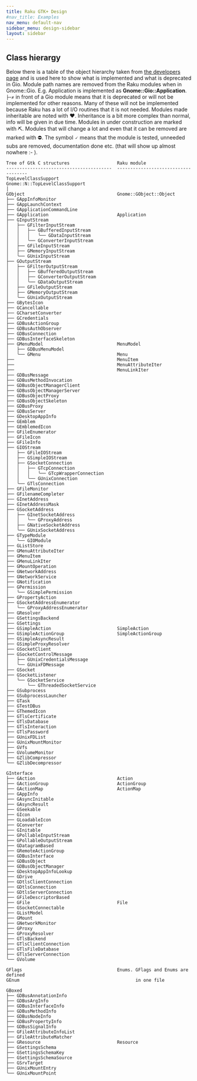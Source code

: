 ```yaml
---
title: Raku GTK+ Design
#nav_title: Examples
nav_menu: default-nav
sidebar_menu: design-sidebar
layout: sidebar
---
```


## Class hierargy

Below there is a table of the object hierarchy taken from [the developers page](https://developer.gnome.org/gio/stable/gio-hierarchy.html) and is used here to show what is implemented and what is deprecated in Gio. Module path names are removed from the Raku modules when in Gnome::Gio. E.g. Application is implemented as **Gnome::Gio::Application**. `├─✗` in front of a Gio module means that it is deprecated or will not be implemented for other reasons. Many of these will not be implemented because Raku has a lot of I/O routines that it is not needed. Modules made inheritable are noted with ♥. Inheritance is a bit more complex than normal, info will be given in due time. Modules in under construction are marked with ⛏. Modules that will change a lot and even that it can be removed are marked with ⛔. The symbol 🗸 means that the module is tested, unneeded subs are removed, documentation done etc. (that will show up almost nowhere :- ).

```
Tree of Gtk C structures                  Raku module
----------------------------------------  ------------------------------------
TopLevelClassSupport                      Gnome::N::TopLevelClassSupport
│
GObject                                   Gnome::GObject::Object
├── GAppInfoMonitor
├── GAppLaunchContext
├── GApplicationCommandLine
├── GApplication                          Application
├── GInputStream
│   ├── GFilterInputStream
│   │   ├── GBufferedInputStream
│   │   │   ╰── GDataInputStream
│   │   ╰── GConverterInputStream
│   ├── GFileInputStream
│   ├── GMemoryInputStream
│   ╰── GUnixInputStream
├── GOutputStream
│   ├── GFilterOutputStream
│   │   ├── GBufferedOutputStream
│   │   ├── GConverterOutputStream
│   │   ╰── GDataOutputStream
│   ├── GFileOutputStream
│   ├── GMemoryOutputStream
│   ╰── GUnixOutputStream
├── GBytesIcon
├── GCancellable
├── GCharsetConverter
├── GCredentials
├── GDBusActionGroup
├── GDBusAuthObserver
├── GDBusConnection
├── GDBusInterfaceSkeleton
├── GMenuModel                            MenuModel
│   ├── GDBusMenuModel
│   ╰── GMenu                             Menu
├──                                       MenuItem
├──                                       MenuAttributeIter
├──                                       MenuLinkIter
├── GDBusMessage
├── GDBusMethodInvocation
├── GDBusObjectManagerClient
├── GDBusObjectManagerServer
├── GDBusObjectProxy
├── GDBusObjectSkeleton
├── GDBusProxy
├── GDBusServer
├── GDesktopAppInfo
├── GEmblem
├── GEmblemedIcon
├── GFileEnumerator
├── GFileIcon
├── GFileInfo
├── GIOStream
│   ├── GFileIOStream
│   ├── GSimpleIOStream
│   ├── GSocketConnection
│   │   ├── GTcpConnection
│   │   │   ╰── GTcpWrapperConnection
│   │   ╰── GUnixConnection
│   ╰── GTlsConnection
├── GFileMonitor
├── GFilenameCompleter
├── GInetAddress
├── GInetAddressMask
├── GSocketAddress
│   ├── GInetSocketAddress
│   │   ╰── GProxyAddress
│   ├── GNativeSocketAddress
│   ╰── GUnixSocketAddress
├── GTypeModule
│   ╰── GIOModule
├── GListStore
├── GMenuAttributeIter
├── GMenuItem
├── GMenuLinkIter
├── GMountOperation
├── GNetworkAddress
├── GNetworkService
├── GNotification
├── GPermission
│   ╰── GSimplePermission
├── GPropertyAction
├── GSocketAddressEnumerator
│   ╰── GProxyAddressEnumerator
├── GResolver
├── GSettingsBackend
├── GSettings
├── GSimpleAction                         SimpleAction
├── GSimpleActionGroup                    SimpleActionGroup
├── GSimpleAsyncResult
├── GSimpleProxyResolver
├── GSocketClient
├── GSocketControlMessage
│   ├── GUnixCredentialsMessage
│   ╰── GUnixFDMessage
├── GSocket
├── GSocketListener
│   ╰── GSocketService
│       ╰── GThreadedSocketService
├── GSubprocess
├── GSubprocessLauncher
├── GTask
├── GTestDBus
├── GThemedIcon
├── GTlsCertificate
├── GTlsDatabase
├── GTlsInteraction
├── GTlsPassword
├── GUnixFDList
├── GUnixMountMonitor
├── GVfs
├── GVolumeMonitor
├── GZlibCompressor
╰── GZlibDecompressor

GInterface
├── GAction                               Action
├── GActionGroup                          ActionGroup
├── GActionMap                            ActionMap
├── GAppInfo
├── GAsyncInitable
├── GAsyncResult
├── GSeekable
├── GIcon
├── GLoadableIcon
├── GConverter
├── GInitable
├── GPollableInputStream
├── GPollableOutputStream
├── GDatagramBased
├── GRemoteActionGroup
├── GDBusInterface
├── GDBusObject
├── GDBusObjectManager
├── GDesktopAppInfoLookup
├── GDrive
├── GDtlsClientConnection
├── GDtlsConnection
├── GDtlsServerConnection
├── GFileDescriptorBased
├── GFile                                 File
├── GSocketConnectable
├── GListModel
├── GMount
├── GNetworkMonitor
├── GProxy
├── GProxyResolver
├── GTlsBackend
├── GTlsClientConnection
├── GTlsFileDatabase
├── GTlsServerConnection
╰── GVolume

GFlags                                    Enums. GFlags and Enums are defined
GEnum                                            in one file

GBoxed
├── GDBusAnnotationInfo
├── GDBusArgInfo
├── GDBusInterfaceInfo
├── GDBusMethodInfo
├── GDBusNodeInfo
├── GDBusPropertyInfo
├── GDBusSignalInfo
├── GFileAttributeInfoList
├── GFileAttributeMatcher
├── GResource                             Resource
├── GSettingsSchema
├── GSettingsSchemaKey
├── GSettingsSchemaSource
├── GSrvTarget
├── GUnixMountEntry
╰── GUnixMountPoint

```
